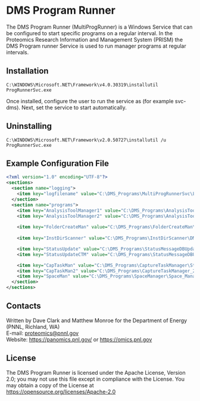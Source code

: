 # DMS Program Runner

The DMS Program Runner (MultiProgRunner) is a Windows Service that can be configured
to start specific programs on a regular interval. In the Proteomics Research Information and Management System (PRISM)
the DMS Program runner Service is used to run manager programs at regular intervals.

## Installation

```
C:\WINDOWS\Microsoft.NET\Framework\v4.0.30319\installutil ProgRunnerSvc.exe
```

Once installed, configure the user to run the service as (for example svc-dms).
Next, set the service to start automatically.

## Uninstalling

```
C:\WINDOWS\Microsoft.NET\Framework\v2.0.50727\installutil /u ProgRunnerSvc.exe
```

## Example Configuration File

```xml
<?xml version="1.0" encoding="UTF-8"?>
<sections>
  <section name="logging">
    <item key="logfilename" value="C:\DMS_Programs\MultiProgRunnerSvc\Logs\ProgRunner" />
  </section>
  <section name="programs">
    <item key="AnalysisToolManager1" value="C:\DMS_Programs\AnalysisToolManager1\StartManager1.bat" arguments="" run="Repeat" holdoff="90" />
    <item key="AnalysisToolManager2" value="C:\DMS_Programs\AnalysisToolManager2\StartManager2.bat" arguments="" run="Repeat" holdoff="90" />
    
    <item key="FolderCreateMan" value="C:\DMS_Programs\FolderCreateMan\PkgFolderCreateManager.exe" arguments="" run="Repeat" holdoff="30" />
    
    <item key="InstDirScanner" value="C:\DMS_Programs\InstDirScanner\DMS_InstDirScanner.exe" arguments="" run="Repeat" holdoff="180" />

    <item key="StatusUpdate" value="C:\DMS_Programs\StatusMessageDBUpdater\StatusMessageDBUpdater.exe" arguments="" run="Repeat" holdoff="60" />
    <item key="StatusUpdateCTM" value="C:\DMS_Programs\StatusMessageDBUpdaterCTM\StatusMessageDBUpdater.exe" arguments="" run="Repeat" holdoff="60" />

    <item key="CapTaskMan" value="C:\DMS_Programs\CaptureTaskManager\StartCTM1.bat" arguments="" run="Repeat" holdoff="90" />
    <item key="CapTaskMan2" value="C:\DMS_Programs\CaptureTaskManager_2\StartCTM2.bat" arguments="" run="Repeat" holdoff="90" />
    <item key="SpaceMan" value="C:\DMS_Programs\SpaceManager\Space_Manager.exe" arguments="" run="Repeat" holdoff="3600" />
  </section>
</sections>
```

## Contacts

Written by Dave Clark and Matthew Monroe for the Department of Energy (PNNL, Richland, WA) \
E-mail: proteomics@pnnl.gov \
Website: https://panomics.pnl.gov/ or https://omics.pnl.gov

## License

The DMS Program Runner is licensed under the Apache License, Version 2.0; 
you may not use this file except in compliance with the License.  You may obtain 
a copy of the License at https://opensource.org/licenses/Apache-2.0
